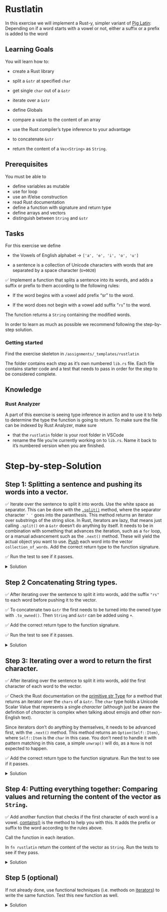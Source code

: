 # Rustlatin

In this exercise we will implement a Rust-y, simpler variant of [Pig
Latin](https://en.wikipedia.org/wiki/Pig_Latin): Depending on if a word
starts with a vowel or not, either a suffix or a prefix is added to the
word

## Learning Goals

You will learn how to:

-   create a Rust library

-   split a `&str` at specified `char`

-   get single `char` out of a `&str`

-   iterate over a `&str`

-   define Globals

-   compare a value to the content of an array

-   use the Rust compiler’s type inference to your advantage

-   to concatenate `&str`

-   return the content of a `Vec<String>` as `String`.

## Prerequisites

You must be able to 
* define variables as mutable 
* use for loop 
* use an if/else construction 
* read Rust documentation 
* define a function with signature and return type 
* define arrays and vectors 
* distinguish between `String` and `&str`

## Tasks

For this exercise we define

- the Vowels of English alphabet → `['a', 'e', 'i', 'o', 'u']`

- a sentence is a collection of Unicode characters with words that are separated by a space character (`U+0020`)

✅ Implement a function that splits a sentence into its words, and adds a suffix or prefix to them according to the following rules:

- If the word begins with a vowel add prefix “sr” to the word.

- If the word does not begin with a vowel add suffix “`rs`” to the word.

The function returns a `String` containing the modified words.

In order to learn as much as possible we recommend following the step-by-step solution.

### Getting started

Find the exercise skeleton in `/assignments/_templates/rustlatin`

The folder contains each step as it’s own numbered `lib.rs` file. Each file contains starter code and a test that needs to pass in order for the step to be considered complete.

## Knowledge
### Rust Analyzer

A part of this exercise is seeing type inference in action and to use it to help to determine the type the function is going to return. To make sure the file can be indexed by Rust Analyzer, make sure 

* that the `rustlatin` folder is your root folder in VSCode
* rename the file you’re currently working on to `lib.rs`. Name it back to it’s numbered version when you are finished.

# Step-by-step-Solution

## Step 1: Splitting a sentence and pushing its words into a vector.

✅ Iterate over the sentence to split it into words. Use the white space as
separator. This can be done with the
[`.split()`](https://doc.rust-lang.org/std/primitive.str.html#method.split)
method, where the separator character `' '` goes into the paranthesis.
This method returns an iterator over substrings of the string slice. In
Rust, iterators are lazy, that means just calling `.split()` on a `&str`
doesn’t do anything by itself. It needs to be in combination with
something that advances the iteration, such as a `for` loop, or a manual
advancement such as the `.next()` method. These will yield the actual
object you want to use. [Push](https://doc.rust-lang.org/std/vec/struct.Vec.html#method.push) each word into the vector `collection_of_words`. Add the correct return type to the function signature.

✅ Run the test to see if it passes.

<details>
  <summary>Solution</summary>

```rust
fn rustlatin(sentence: &str) -> Vec<&str> {
    let mut collection_of_words = Vec::new();

    for word in sentence.split(' ') {
            collection_of_words.push(word);
    };

    collection_of_words
}
```
</details>

## Step 2 Concatenating String types.

✅ After iterating over the sentence to split it into words, add the suffix
`"rs"` to each word before pushing it to the vector. 

✅ To concatenate two
`&str` the first needs to be turned into the owned type with `.to_owned()`. Then `String` and `&str` can be added using `+`. 

✅ Add the correct return type to the function signature. 

✅ Run the test to see if it passes.

<details>
  <summary>Solution</summary>

```rust
fn rustlatin(sentence: &str) -> Vec<String> {
    let mut collection_of_words = Vec::new();

    for word in sentence.split(' ') {
            collection_of_mod_words.push(word.to_owned() + "rs")

    };
    collection_of_words
}
```
</details>

## Step 3: Iterating over a word to return the first character.

✅ After iterating over the sentence to split it into words, add the first
character of each word to the vector.

✅ Check the Rust documentation on the [primitive str Type](https://doc.rust-lang.org/std/primitive.str.html#) for a method that returns an iterator over the `chars` of a `&str`. The `char` type holds a Unicode Scalar Value that represents a single *character* (although just be aware the definition of *character* is complex when talking about emojis and other non-English text).

Since iterators don’t do anything by themselves, it needs to be advanced first, with the `.next()` method. This method returns an `Option(Self::Item)`, where `Self::Item` is the `char` in this case. You don’t need to handle it with pattern matching in this case, a simple `unwrap()` will do, as a `None` is not expected to happen.

✅ Add the correct return type to the function signature. Run the test to
see if it passes.

<details>
  <summary>Solution</summary>

```rust
fn rustlatin(sentence: &str) -> Vec<char> {
    let mut collection_of_chars = Vec::new();

    for word in sentence.split(' ') {
        let first_char = word.chars().next().unwrap();
        collection_of_chars.push(first_char);
    };
    collection_of_chars
}
```
</details>

## Step 4: Putting everything together: Comparing values and returning the content of the vector as `String`.

✅ Add another function that checks if the first character of each word is a vowel.
[contains()](https://doc.rust-lang.org/std/primitive.slice.html#method.contains)
is the method to help you with this. It adds the prefix or suffix to the word according to the rules above.

Call the function in each iteration.

In `fn rustlatin` return the content of the vector as `String`. Run the tests to see if they pass.

<details>
  <summary>Solution</summary>

```rust
fn latinize(word: &str) -> String {
    let first_char_of_word = word.chars().next().unwrap();
    if VOWELS.contains(&first_char_of_word) {
        "sr".to_string() + word
    } else {
        word.to_string() + "rs"
    }
}
```
</details>

## Step 5 (optional)

If not already done, use functional techniques (i.e. methods on [iterators](https://doc.rust-lang.org/std/iter/trait.Iterator.html)) to write the same function. Test this new function as well.

<details>
  <summary>Solution</summary>

```rust
fn rustlatin_match(sentence: &str) -> String {
    // transform incoming words vector to rustlatined outgoing
    let new_words: Vec<_> = sentence
        .split(' ')
        .into_iter()
        .map(|word| {
            let first_char_of_word = word.chars().next().unwrap();
            if VOWELS.contains(&first_char_of_word) {
                "sr".to_string() + word
            } else {
                word.to_string() + "rs"
            }
        })
        .collect();

    new_words.join(" ")
}
```
</details>
